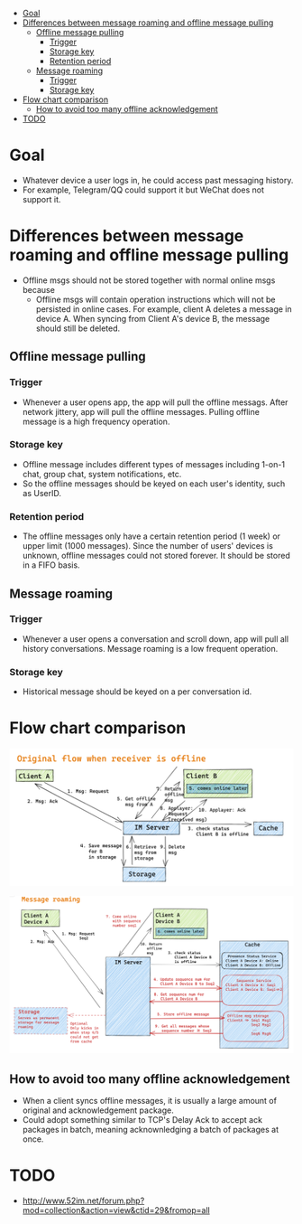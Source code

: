 
- [Goal](#goal)
- [Differences between message roaming and offline message pulling](#differences-between-message-roaming-and-offline-message-pulling)
  - [Offline message pulling](#offline-message-pulling)
    - [Trigger](#trigger)
    - [Storage key](#storage-key)
    - [Retention period](#retention-period)
  - [Message roaming](#message-roaming)
    - [Trigger](#trigger-1)
    - [Storage key](#storage-key-1)
- [Flow chart comparison](#flow-chart-comparison)
  - [How to avoid too many offline acknowledgement](#how-to-avoid-too-many-offline-acknowledgement)
- [TODO](#todo)

# Goal
* Whatever device a user logs in, he could access past messaging history. 
* For example, Telegram/QQ could support it but WeChat does not support it. 

# Differences between message roaming and offline message pulling
* Offline msgs should not be stored together with normal online msgs because
  * Offline msgs will contain operation instructions which will not be persisted in online cases. For example, client A deletes a message in device A. When syncing from Client A's device B, the message should still be deleted. 

## Offline message pulling
### Trigger
* Whenever a user opens app, the app will pull the offline messags. After network jittery, app will pull the offline messages. Pulling offline message is a high frequency operation.

### Storage key
* Offline message includes different types of messages including 1-on-1 chat, group chat, system notifications, etc.
* So the offline messages should be keyed on each user's identity, such as UserID. 

### Retention period
* The offline messages only have a certain retention period (1 week) or upper limit (1000 messages). Since the number of users' devices is unknown, offline messages could not stored forever. It should be stored in a FIFO basis.

## Message roaming
### Trigger
* Whenever a user opens a conversation and scroll down, app will pull all history conversations. Message roaming is a low frequent operation. 

### Storage key
* Historical message should be keyed on a per conversation id. 

# Flow chart comparison

![](../.gitbook/assets/messenger_offline_sync_original.png)

![](../.gitbook/assets/messenger_offline_sync.png)

## How to avoid too many offline acknowledgement
* When a client syncs offline messages, it is usually a large amount of original and acknowledgement package. 
* Could adopt something similar to TCP's Delay Ack to accept ack packages in batch, meaning acknownledging a batch of packages at once. 

# TODO
* http://www.52im.net/forum.php?mod=collection&action=view&ctid=29&fromop=all
